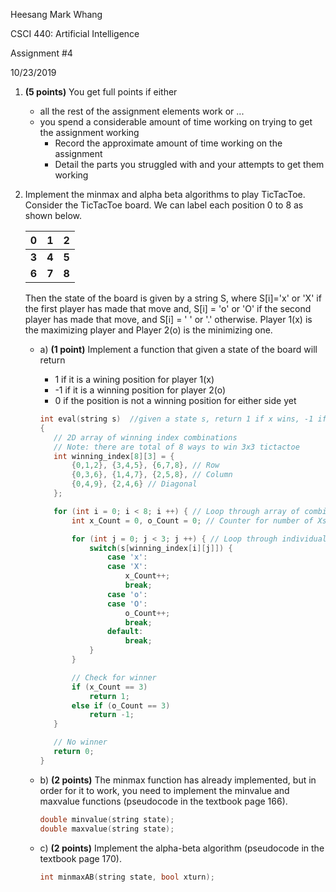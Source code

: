 Heesang Mark Whang

CSCI 440: Artificial Intelligence

Assignment #4

10/23/2019

1. **(5 points)** You get full points if either
   * all the rest of the assignment elements work or ...
   * you spend a considerable amount of time working on trying to get the assignment working
     * Record the approximate amount of time working on the assignment
     * Detail the parts you struggled with and your attempts to get them working

2. Implement the minmax and alpha beta algorithms to play TicTacToe. Consider the TicTacToe board. We can label each position 0 to 8 as shown below.

   |   0   |   1   |   2   |
   | :---: | :---: | :---: |
   | **3** | **4** | **5** |
   | **6** | **7** | **8** |

   Then the state of the board is given by a string S, where S[i]='x' or 'X' if the first player has made that move and, S[i] = 'o' or 'O' if the second player has made that move, and S[i] = ' ' or '.' otherwise. Player 1(x) is the maximizing player and Player 2(o) is the minimizing one.

   * a) **(1 point)** Implement a function that given a state of the board will return

     * 1 if it is a wining position for player 1(x)
     * -1 if it is a winning position for player 2(o)
     * 0 if the position is not a winning position for either side yet

     ```C++
     int eval(string s)  //given a state s, return 1 if x wins, -1 if o wins, 0  undetermined (may or may not be a leaf)
     {
     	// 2D array of winning index combinations
     	// Note: there are total of 8 ways to win 3x3 tictactoe
     	int winning_index[8][3] = {
     		{0,1,2}, {3,4,5}, {6,7,8}, // Row
     		{0,3,6}, {1,4,7}, {2,5,8}, // Column
     		{0,4,9}, {2,4,6} // Diagonal
     	};

     	for (int i = 0; i < 8; i ++) { // Loop through array of combinations
     		int x_Count = 0, o_Count = 0; // Counter for number of Xs and Os

     		for (int j = 0; j < 3; j ++) { // Loop through individual combination
     			switch(s[winning_index[i][j]]) {
     				case 'x':
     				case 'X':
     					x_Count++;
     					break;
     				case 'o':
     				case 'O':
     					o_Count++;
     					break;
     				default:
     					break;
     			}
     		}
     
     		// Check for winner
     		if (x_Count == 3)
     			return 1;
     		else if (o_Count == 3)
     			return -1;
     	}

     	// No winner
     	return 0;
     }
     ```



   * b) **(2 points)** The minmax function has already implemented, but in order for it to work, you need to implement the minvalue and maxvalue functions (pseudocode in the textbook page 166).

     ```C++
     double minvalue(string state);
     double maxvalue(string state);
     ```



   * c) **(2 points)** Implement the alpha-beta algorithm (pseudocode in the textbook page 170).

     ```C++
     int minmaxAB(string state, bool xturn);
     ```
